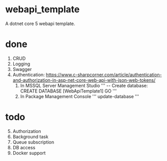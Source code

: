 # webapi_template
A dotnet core 5 webapi template.

# done
1. CRUD
2. Logging
3. Swagger
4. Authentication: https://www.c-sharpcorner.com/article/authentication-and-authorization-in-asp-net-core-web-api-with-json-web-tokens/
	1) In MSSQL Server Management Studio
	'''
	-- Create database:
	CREATE DATABASE [WebApiTemplate1]
	GO
	'''
	2) In Package Management Console
	'''
	update-database
	'''
# todo
5. Authorization 
6. Background task 
7. Queue subscription
8. DB access
9. Docker support